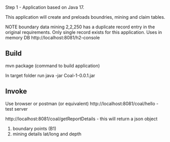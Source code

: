 Step 1 - Application based on Java 17.

This application will create and preloads boundries, mining and claim tables.

NOTE
boundary data mining 2,2,250 has a  duplicate record entry in the original requirements. Only single record exists for this application.
Uses in memory DB http://localhost:8081/h2-console

Build
-------
mvn package (command to build application)

In target folder run java -jar Coal-1-0.0.1.jar

Invoke
---------
Use browser or postman (or equivalent)
http://localhost:8081/coal/hello - test server

http://localhost:8081/coal/getReportDetails - this will return a json object
1) boundary points (B1)
2) mining details lat/long and depth